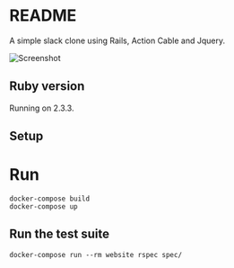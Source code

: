 # README

A simple slack clone using Rails, Action Cable and Jquery.

![Screenshot](http://res.cloudinary.com/betogrun/image/upload/e_shadow:40,q_100/v1499537573/yas-app_thldhi.png)

## Ruby version

Running on 2.3.3.

## Setup

# Run
```
docker-compose build
docker-compose up
```

## Run the test suite
```
docker-compose run --rm website rspec spec/
